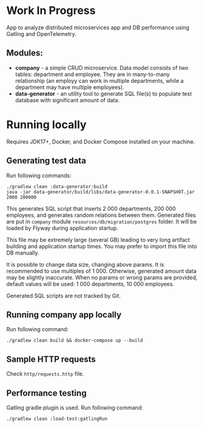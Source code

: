 # Work In Progress
App to analyze distributed microservices app and DB performance using Gatling and OpenTelemetry.
## Modules:
* **company** - a simple CRUD microservice. Data model consists of two tables: department and employee. They are in many-to-many relationship (an employy can work in multiple departments, while a department may have multiple employees).
* **data-generator** - an utility tool to generate SQL file(s) to populate test database with significant amount of data.
# Running locally
Requires JDK17+, Docker, and Docker Compose installed on your machine.
## Generating test data
Run following commands:
```shell
./gradlew clean :data-generator:build
java -jar data-generator/build/libs/data-generator-0.0.1-SNAPSHOT.jar 2000 200000
```
This generates SQL script that inserts 2 000 departments, 200 000 employees, and generates random relations between them. Generated files are put in `company` module `resources/db/migration/postgres` folder. It will be loaded by Flyway during application startup.

This file may be extremely large (several GB) leading to very long artifact building and application startup times. You may prefer to import this file into DB manually.

It is possible to change data size, changing above params. It is recommended to use multiples of 1 000. Otherwise, generated amount data may be slightly inaccurate. When no params or wrong params are provided, default values will be used: 1 000 departments, 10 000 employees.

Generated SQL scripts are not tracked by Git.

## Running company app locally
Run following command:
```shell
./gradlew clean build && docker-compose up --build
```

## Sample HTTP requests
Check `http/requests.http` file.

## Performance testing
Gatling gradle plugin is used. Run following command:
```shell
./gradlew clean :load-test:gatlingRun
```
